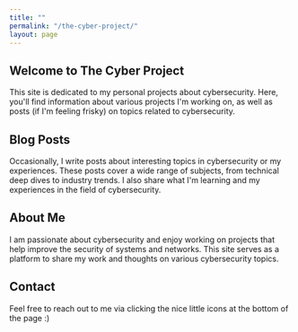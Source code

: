 ```yaml
---
title: ""
permalink: "/the-cyber-project/"
layout: page
---
```


## Welcome to The Cyber Project

This site is dedicated to my personal projects about cybersecurity. Here, you'll find information about various projects I'm working on, as well as posts (if I'm feeling frisky) on topics related to cybersecurity.

## Blog Posts

Occasionally, I write posts about interesting topics in cybersecurity or my experiences. These posts cover a wide range of subjects, from technical deep dives to industry trends. I also share what I'm learning and my experiences in the field of cybersecurity.

## About Me

I am passionate about cybersecurity and enjoy working on projects that help improve the security of systems and networks. This site serves as a platform to share my work and thoughts on various cybersecurity topics.

## Contact

Feel free to reach out to me via clicking the nice little icons at the bottom of the page :)